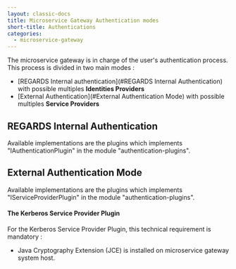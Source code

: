 ```yaml
---
layout: classic-docs
title: Microservice Gateway Authentication modes
short-title: Authentications
categories:
  - microservice-gateway
---
```


The microservice gateway is in charge of the user's authentication process. This process is divided in two main modes :
 - [REGARDS Internal authentication](#REGARDS Internal Authentication) with possible multiples **Identities Providers**
 - [External Authentication](#External Authentication Mode) with possible multiples **Service Providers**


## REGARDS Internal Authentication

 Available implementations are the plugins which implements "IAuthenticationPlugin" in the module "authentication-plugins".

## External Authentication Mode

 Available implementations are the plugins which implements "IServiceProviderPlugin" in the module "authentication-plugins".

#### The Kerberos Service Provider Plugin
For the Kerberos Service Provider Plugin, this technical requirement is mandatory :
  - Java Cryptography Extension (JCE) is installed on microservice gateway system host.
